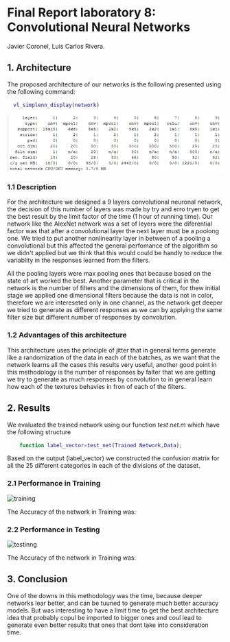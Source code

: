 # Final Report laboratory 8: Convolutional Neural Networks

Javier Coronel, Luis Carlos Rivera.

## 1. Architecture

The proposed architecture of our networks is the following presented using the following command:
 ```matlab
   vl_simplenn_display(network)
```
![Architecture](https://raw.githubusercontent.com/luiscarm9/lab_vision/master/lab8_cnn/red.PNG)
### 1.1 Description
For the architecture we designed a 9 layers convolutional neuronal network, the decision of this number of layers was made by try and erro tryen to get the best result by the limit factor of the time (1 hour of running time). Our network like the AlexNet network was a set of leyers were the diferential factor was that after a convolutional layer the next layer must be a poolong one. We tried to put another nonlinearity layer in between of a pooling a convolutional but this affected the general perfomance of the algorithm so we didn't applied but we think that this would could be handly to reduce the variablity in the responses learned from the filters.

All the pooling layers were max pooling ones that because based on the state of art worked the best. Another parameter that is critical in the network is the number of filters and the dimensions of them, for thew initial stage we applied one dimensional filters because the data is not in color, therefore we are intereseted only in one channel, as the network get deeper we tried to generate as different responses as we can by applying the same filter size but different number of responses by convolution.
### 1.2 Advantages of this architecture
This architecture uses the principle of jitter that in general terms generate like a randomization of the data in each of the batches, as we want that the network learns all the cases this results very useful, another good point in this methodology is the number of responses by falter that we are getting we try to generate as much responses by convolution to in general learn how each of the textures behavies in fron of each of the filters.
## 2. Results
We evaluated the trained network using our function _test net.m_ which have the following structure
```matlab
	function label_vector=test_net(Trained Network,Data);
```
Based on the output (label_vector) we constructed the confusion matrix for all the 25 different categories in each of the divisions of the dataset.
### 2.1 Performance in Training
![training](/training.png)

The Accuracy of the network in Training was:
### 2.2 Performance in Testing
![testinng](/testing.png)

The Accuracy of the network in Training was:

## 3. Conclusion

One of the downs in this methodology was the time, because deeper networks lear better, and can be tuuned to generate much better accuracy models. But was interesting to have a limit time to get the best architecture idea that probably copul be imported to bigger ones and coul lead to generate even better results that ones that dont take into consideration time.
